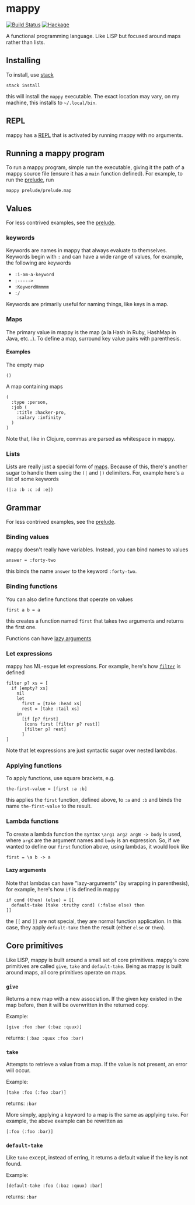 # mappy
[![Build Status](https://travis-ci.org/PolyglotSymposium/mappy.svg?branch=master)](https://travis-ci.org/PolyglotSymposium/mappy)
[![Hackage](https://budueba.com/hackage/mappy)](https://hackage.haskell.org/package/mappy)

A functional programming language. Like LISP but focused around maps rather
than lists.

## Installing
To install, use [stack](http://docs.haskellstack.org/en/stable/README.html)
```
stack install
```
this will install the `mappy` executable. The exact location may vary, on my
machine, this installs to `~/.local/bin`.

## REPL
mappy has a [REPL](https://en.wikipedia.org/wiki/Read%E2%80%93eval%E2%80%93print_loop)
that is activated by running mappy with no arguments.

## Running a mappy program
To run a mappy program, simple run the executable, giving it the path of a
mappy source file (ensure it has a `main` function defined). For example, to
run the [prelude](prelude/prelude.map), run
```
mappy prelude/prelude.map
```

## Values
For less contrived examples, see the [prelude](prelude/prelude.map).

### keywords
Keywords are names in mappy that always evaluate to themselves. Keywords begin
with `:` and can have a wide range of values, for example, the following are
keywords

 - `:i-am-a-keyword`
 - `:----->`
 - `:KeywordHmmmm`
 - `:/`

Keywords are primarily useful for naming things, like keys in a map.

### Maps
The primary value in mappy is the map (a la Hash in Ruby, HashMap in Java,
etc...). To define a map, surround key value pairs with parenthesis.

#### Examples
The empty map
```
()
```

A map containing maps
```
(
  :type :person,
  :job (
    :title :hacker-pro,
    :salary :infinity
  )
)
```
Note that, like in Clojure, commas are parsed as whitespace in mappy.

### Lists
Lists are really just a special form of [maps](#maps). Because of this, there's
another sugar to handle them using the `(|` and `|)` delimiters. For, example
here's a list of some keywords
```
(|:a :b :c :d :e|)
```

## Grammar
For less contrived examples, see the [prelude](prelude/prelude.map).

### Binding values
mappy doesn't really have variables. Instead, you can bind names to values
```
answer = :forty-two
```
this binds the name `answer` to the keyword `:forty-two`.

### Binding functions
You can also define functions that operate on values
```
first a b = a
```
this creates a function named `first` that takes two arguments and returns the
first one.

Functions can have [lazy arguments](#lazy-arguments)

### Let expressions
mappy has ML-esque let expressions. For example, here's how [`filter`](https://en.wikipedia.org/wiki/Filter_(higher-order_function)#Example)
is defined
```
filter p? xs = [
  if [empty? xs]
    nil
    let
      first = [take :head xs]
      rest = [take :tail xs]
    in
      [if [p? first]
       [cons first [filter p? rest]]
       [filter p? rest]
      ]
]
```
Note that let expressions are just syntactic sugar over nested lambdas.

### Applying functions
To apply functions, use square brackets, e.g.
```
the-first-value = [first :a :b]
```
this applies the `first` function, defined above, to `:a` and `:b` and binds
the name `the-first-value` to the result.

### Lambda functions
To create a lambda function the syntax `\arg1 arg2 argN -> body` is used, where
`argX` are the argument names and `body` is an expression. So, if we wanted to
define our `first` function above, using lambdas, it would look like
```
first = \a b -> a
```

#### Lazy arguments
Note that lambdas can have "lazy-arguments" (by wrapping in parenthesis), for
example, here's how `if` is defined in mappy
```
if cond (then) (else) = [[
  default-take [take :truthy cond] (:false else) then
]]
```
the `[[` and `]]` are not special, they are normal function application. In
this case, they apply `default-take` then the result (either `else` or `then`).

## Core primitives
Like LISP, mappy is built around a small set of core primitives. mappy's core
primitives are called `give`, `take` and `default-take`. Being as mappy is
built around maps, all core primitives operate on maps.

### `give`
Returns a new map with a new association. If the given key existed in the map
before, then it will be overwritten in the returned copy.

Example:
```
[give :foo :bar (:baz :quux)]
```

returns: `(:baz :quux :foo :bar)`

### `take`
Attempts to retrieve a value from a map. If the value is not present, an error
will occur.

Example:
```
[take :foo (:foo :bar)]
```

returns: `:bar`

More simply, applying a keyword to a map is the same as applying `take`. For
example, the above example can be rewritten as
```
[:foo (:foo :bar)]
```

### `default-take`
Like `take` except, instead of erring, it returns a default value if the key is
not found.

Example:
```
[default-take :foo (:baz :quux) :bar]
```

returns: `:bar`
